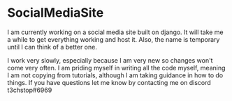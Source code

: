 # SocialMediaSite
I am currently working on a social media site built on django. It will take me a while to get everything working and host it. Also, the name is temporary until I can think of a better one.

I work very slowly, especially because I am very new so changes won't come very often. I am priding myself in writing all the code myself, meaning I am not copying from tutorials, although
I am taking guidance in how to do things. If you
have questions let me know by contacting me on discord t3chstop#6969
